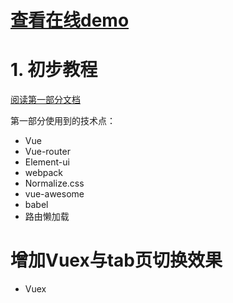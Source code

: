 
# [查看在线demo](https://wdd.js.org/vue-el-dashboard/#/)

# 1. 初步教程

[阅读第一部分文档](https://wdd.js.org/vue-vue-router-elementui-stupid-simple-dashboard.html)

第一部分使用到的技术点：
- Vue
- Vue-router
- Element-ui
- webpack
- Normalize.css
- vue-awesome
- babel
- 路由懒加载

# 增加Vuex与tab页切换效果
- Vuex
